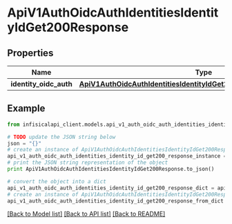 # ApiV1AuthOidcAuthIdentitiesIdentityIdGet200Response


## Properties
Name | Type | Description | Notes
------------ | ------------- | ------------- | -------------
**identity_oidc_auth** | [**ApiV1AuthOidcAuthIdentitiesIdentityIdGet200ResponseIdentityOidcAuth**](ApiV1AuthOidcAuthIdentitiesIdentityIdGet200ResponseIdentityOidcAuth.md) |  | 

## Example

```python
from infisicalapi_client.models.api_v1_auth_oidc_auth_identities_identity_id_get200_response import ApiV1AuthOidcAuthIdentitiesIdentityIdGet200Response

# TODO update the JSON string below
json = "{}"
# create an instance of ApiV1AuthOidcAuthIdentitiesIdentityIdGet200Response from a JSON string
api_v1_auth_oidc_auth_identities_identity_id_get200_response_instance = ApiV1AuthOidcAuthIdentitiesIdentityIdGet200Response.from_json(json)
# print the JSON string representation of the object
print ApiV1AuthOidcAuthIdentitiesIdentityIdGet200Response.to_json()

# convert the object into a dict
api_v1_auth_oidc_auth_identities_identity_id_get200_response_dict = api_v1_auth_oidc_auth_identities_identity_id_get200_response_instance.to_dict()
# create an instance of ApiV1AuthOidcAuthIdentitiesIdentityIdGet200Response from a dict
api_v1_auth_oidc_auth_identities_identity_id_get200_response_from_dict = ApiV1AuthOidcAuthIdentitiesIdentityIdGet200Response.from_dict(api_v1_auth_oidc_auth_identities_identity_id_get200_response_dict)
```
[[Back to Model list]](../README.md#documentation-for-models) [[Back to API list]](../README.md#documentation-for-api-endpoints) [[Back to README]](../README.md)


